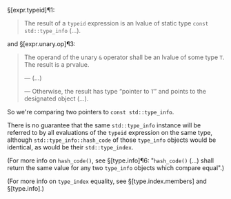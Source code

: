 §[expr.typeid]¶1:

> The result of a `typeid` expression is an lvalue of static type `const std::type_info` (...).

and §[expr.unary.op]¶3:

> The operand of the unary `&` operator shall be an lvalue of some type `T`. The result is a prvalue.
>
> — (...)
>
> — Otherwise, the result has type “pointer to `T`” and points to the designated object (...).

So we're comparing two pointers to `const std::type_info`.

There is no guarantee that the same `std::type_info` instance will be referred to by all evaluations of the `typeid` expression on the same type, although `std::type_info::hash_code` of those `type_info` objects would be identical, as would be their `std::type_index`.

(For more info on `hash_code()`, see §[type.info]¶6: "`hash_code()` (...) shall return the same value for any two `type_info` objects which compare equal".)

(For more info on `type_index` equality, see §[type.index.members] and §[type.info].)